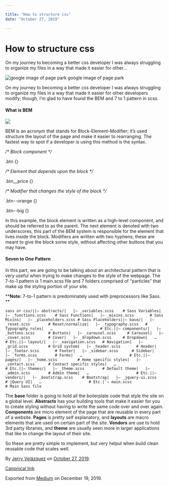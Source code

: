```yaml
---

title: "How to structure css"
date: "October 27, 2019"

---
```

# How to structure css

On my journey to becoming a better css developer I was always struggling to organize my files in a way that made it easier for other…

![google image of page park](https://cdn-images-1.medium.com/max/800/0*Kk-wLItU1vmrWYzo.jpg)
google image of page park

On my journey to becoming a better css developer I was always struggling to organize my files in a way that made it easier for other developers modify; though, I’m glad to have found the BEM and 7 to 1 pattern in scss.

#### What is BEM

![](https://cdn-images-1.medium.com/max/800/0*8adMk8z4fw6msMvC.jpeg)

BEM is an acronym that stands for Block-Element-Modifier; it’s used structure the layout of the page and make it easier to rearranging. The fastest way to spot if a developer is using this method is the syntax.

_/\* Block component \*/_ 

.btn {}  

_/\* Element that depends upon the block \*/_  

.btn\_\_price {}  

_/\* Modifier that changes the style of the block \*/_ 

.btn--orange {}  

.btn--big {}

In this example, the block element is written as a high-level component, and should be referred to as the parent. The next element is denoted with two underscores, this part of the BEM system is responsible for the element that lives inside the block. Modifiers are written with two hyphens; these are meant to give the block some style, without affecting other buttons that you may have.

#### Seven to One Pattern

In this part, we are going to be talking about an architectural pattern that is very useful when trying to make changes to the style of the webpage. The 7-to-1 pattern is 1 main.scss file and 7 folders comprised of “particles” that make up the styling portion of your site.

\*\***Note:** 7-to-1 pattern is predominately used with preprocessors like Sass. \*\*

```
sass or css/||– abstracts/|   |– _variables.scss    # Sass Variables|   |– _functions.scss    # Sass Functions|   |– _mixins.scss       # Sass Mixins|   |– _placeholders.scss # Sass Placeholders||– base/|   |– _reset.scss        # Reset/normalize|   |– _typography.scss   # Typography rules|   …                     # Etc.||– components/|   |– _buttons.scss      # Buttons|   |– _carousel.scss     # Carousel|   |– _cover.scss        # Cover|   |– _dropdown.scss     # Dropdown|   …                     # Etc.||– layout/|   |– _navigation.scss   # Navigation|   |– _grid.scss         # Grid system|   |– _header.scss       # Header|   |– _footer.scss       # Footer|   |– _sidebar.scss      # Sidebar|   |– _forms.scss        # Forms|   …                     # Etc.||– pages/|   |– _home.scss         # Home specific styles|   |– _contact.scss      # Contact specific styles|   …                     # Etc.||– themes/|   |– _theme.scss        # Default theme|   |– _admin.scss        # Admin theme|   …                     # Etc.||– vendors/|   |– _bootstrap.scss    # Bootstrap|   |– _jquery-ui.scss    # jQuery UI|   …                     # Etc.|`– main.scss              # Main Sass file
```

The **base** folder is going to hold all the boilerplate code that style the site on a global level. **Abstracts** has your building tools that make it easier for you to create styling without having to write the same code over and over again. **Components** are micro element of the page that are reusable in every part of a website. **Pages** is pretty self explanatory, and **layouts** are macro elements that are used on certain part of the site. **Vendors** are use to hold 3rd party libraries, and **theme** are usually seen more in larger applications that like to change the layout of their site.

So these are pretty simple to implement, but very helpul when build clean reusable code that scales well.

By [Jerry Velázquez](https://medium.com/@jvr572) on [October 27, 2019](https://medium.com/p/8c5572228d4d).

[Canonical link](https://medium.com/@jvr572/how-to-structure-css-8c5572228d4d)

Exported from [Medium](https://medium.com) on December 19, 2019.
